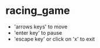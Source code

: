 # racing_game


- 'arrows keys' to move<br />
- 'enter key' to pause<br />
- 'escape key' or click on 'x' to exit<br />
<!-- - open 'main.exe' to play<br /> -->
